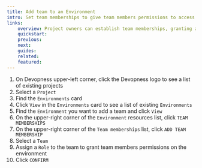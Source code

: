 ```yaml
---
title: Add team to an Environment
intro: Set team memberships to give team members permissions to access and manage an environment and its resources based on the assigned role.
links:
    overview: Project owners can establish team memberships, granting access to team members based on the assigned role.
    quickstart:
    previous:
    next:
    guides:
    related:
    featured:
---
```


1. On Devopness upper-left corner, click the Devopness logo to see a list of existing projects
1. Select a `Project`
1. Find the `Environments` card
1. Click `View` in the `Environments` card to see a list of existing `Environments`
1. Find the `Environment` you want to add a team and click `View`
1. On the upper-right corner of the `Environment` resources list, click `TEAM MEMBERSHIPS`
1. On the upper-right corner of the `Team memberships` list, click `ADD TEAM MEMBERSHIP`
1. Select a `Team`
1. Assign a `Role` to the team to grant team members permissions on the environment
1. Click `CONFIRM`
